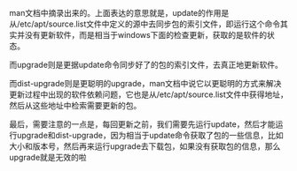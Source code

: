man文档中摘录出来的。上面表达的意思就是，update的作用是从/etc/apt/source.list文件中定义的源中去同步包的索引文件，即运行这个命令其实并没有更新软件，而是相当于windows下面的检查更新，获取的是软件的状态。

而upgrade则是更据update命令同步好了的包的索引文件，去真正地更新软件。

而dist-upgrade则是更聪明的upgrade，man文档中说它以更聪明的方式来解决更新过程中出现的软件依赖问题，它也是从/etc/apt/source.list文件中获得地址，然后从这些地址中检索需要更新的包。

最后，需要注意的一点是，每回更新之前，我们需要先运行update，然后才能运行upgrade和dist-upgrade，因为相当于update命令获取了包的一些信息，比如大小和版本号，然后再来运行upgrade去下载包，如果没有获取包的信息，那么upgrade就是无效的啦
